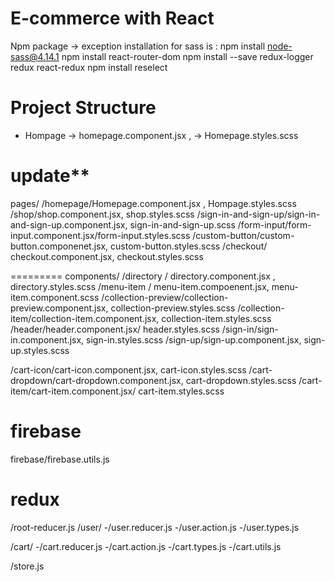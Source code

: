 # E-commerce with React

Npm package ->
exception installation for sass is : npm install node-sass@4.14.1
npm install react-router-dom
npm install --save redux-logger redux react-redux
npm install reselect

# Project Structure

- Hompage -> homepage.component.jsx , -> Homepage.styles.scss

# update\*\*

pages/
/homepage/Homepage.component.jsx , Hompage.styles.scss
/shop/shop.component.jsx, shop.styles.scss
/sign-in-and-sign-up/sign-in-and-sign-up.component.jsx, sign-in-and-sign-up.scss
/form-input/form-input.component.jsx/form-input.styles.scss
/custom-button/custom-button.componenet.jsx, custom-button.styles.scss
/checkout/ checkout.component.jsx, checkout.styles.scss

=========
components/
/directory / directory.component.jsx , directory.styles.scss
/menu-item / menu-item.compoenent.jsx, menu-item.component.scss
/collection-preview/collection-preview.component.jsx, collection-preview.styles.scss
/collection-item/collection-item.component.jsx, collection-item.styles.scss
/header/header.component.jsx/ header.styles.scss
/sign-in/sign-in.component.jsx, sign-in.styles.scss
/sign-up/sign-up.component.jsx, sign-up.styles.scss

/cart-icon/cart-icon.component.jsx, cart-icon.styles.scss
/cart-dropdown/cart-dropdown.component.jsx, cart-dropdown.styles.scss
/cart-item/cart-item.component.jsx/ cart-item.styles.scss

# firebase

firebase/firebase.utils.js

# redux

/root-reducer.js
/user/
-/user.reducer.js
-/user.action.js
-/user.types.js

/cart/
-/cart.reducer.js
-/cart.action.js
-/cart.types.js
-/cart.utils.js

/store.js

